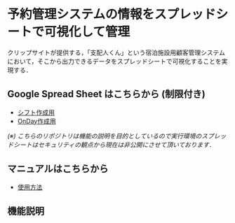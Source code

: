 # 予約管理システムの情報をスプレッドシートで可視化して管理
クリップサイトが提供する，「支配人くん」という宿泊施設用顧客管理システムにおいて，そこから出力できるデータをスプレッドシートで可視化することを実現する．
## Google Spread Sheet はこちらから (制限付き)
* [シフト作成用](https://docs.google.com/spreadsheets/d/1Emql8ubmRbDYcJXpbAWaAqKL-nhLJAd2kIh2zj6haKk/edit?usp=drive_link)
* [OnDay作成用](https://docs.google.com/spreadsheets/d/1Igy1xpokohCnGBtV-jvvrceI-EUcXB-PAcWgp1Cjxds/edit?usp=drive_link)

*(※) こちらのリポジトリは機能の説明を目的としているので実行環境のスプレッドシートはセキュリティの観点から現在は非公開にさせて頂いております．*

## マニュアルはこちらから
* [使用方法](/instructionManual/officialManual.pdf)

## 機能説明
